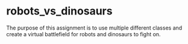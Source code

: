 # robots_vs_dinosaurs
The purpose of this assignment is to use multiple different classes and create a virtual battlefield for robots and dinosaurs to fight on. 

